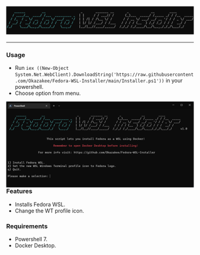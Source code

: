 <h3 align="center"><img src=".github/assets/logo.png"></h3>

---

### Usage

- Run `iex ((New-Object System.Net.WebClient).DownloadString('https://raw.githubusercontent.com/Okazakee/Fedora-WSL-Installer/main/Installer.ps1'))` in your powershell.
- Choose option from menu.

<img src=".github/assets/wt.png" alt="img" align="right" width="600px">

### Features

- Installs Fedora WSL.
- Change the WT profile icon.

### Requirements

- Powershell 7.
- Docker Desktop.
